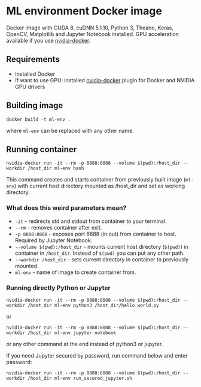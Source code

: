 # ML environment Docker image

Docker image with CUDA 8, cuDNN 5.1.10, Python 3, Theano, Keras, OpenCV, Matplotlib and Jupyter Notebook installed. GPU acceleration available if you use [nvidia-docker](https://github.com/NVIDIA/nvidia-docker).

## Requirements
* Installed Docker
* If want to use GPU: installed [nvidia-docker](https://github.com/NVIDIA/nvidia-docker) plugin for Docker and NVIDIA GPU drivers

## Building image

```docker build -t ml-env .```

where ```ml-env``` can be replaced with any other name.

## Running container

```nvidia-docker run -it --rm -p 8888:8888 --volume $(pwd):/host_dir --workdir /host_dir ml-env bash```

This command creates and starts container from previously built image (```ml-env```) with current host directory mounted as /host_dir and set as working directory.

### What does this weird parameters mean?

* ```-it``` - redirects std and stdout from container to your terminal.
* ```--rm``` - removes container after exit.
* ```-p 8888:8888``` - exposes port 8888 (in:out) from container to host. Required by Jupyter Notebook.
* ```--volume $(pwd):/host_dir``` - mounts current host directory (```$(pwd)```) in container in ```/host_dir```. Instead of ```$(pwd)``` you can put any other path.
* ```--workdir /host_dir``` - sets current directory in container to previously mounted.
* ```ml-env``` - name of image to create container from.

### Running directly Python or Jupyter

```nvidia-docker run -it --rm -p 8888:8888 --volume $(pwd):/host_dir --workdir /host_dir ml-env python3 /host_dir/hello_world.py```

or

```nvidia-docker run -it --rm -p 8888:8888 --volume $(pwd):/host_dir --workdir /host_dir ml-env jupyter notebook```

or any other command at the end instead of python3 or jupyter.

If you need Jupyter secured by password, run command below and enter password:

```nvidia-docker run -it --rm -p 8888:8888 --volume $(pwd):/host_dir --workdir /host_dir ml-env run_secured_jupyter.sh```